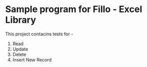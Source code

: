 # Sample program for Fillo - Excel Library

This project contacins tests for -

1. Read
2. Update
3. Delete
4. Insert New Record

